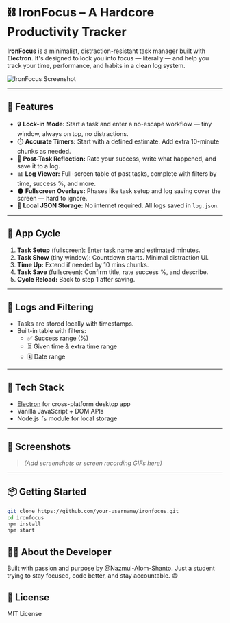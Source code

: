 # ⛓️ IronFocus – A Hardcore Productivity Tracker

**IronFocus** is a minimalist, distraction-resistant task manager built with **Electron**. It's designed to lock you into focus — literally — and help you track your time, performance, and habits in a clean log system.

![IronFocus Screenshot](./assets/screenshot.png) <!-- optional image -->

---

## 🚀 Features

- 🔒 **Lock-in Mode:** Start a task and enter a no-escape workflow — tiny window, always on top, no distractions.
- ⏱️ **Accurate Timers:** Start with a defined estimate. Add extra 10-minute chunks as needed.
- 🧠 **Post-Task Reflection:** Rate your success, write what happened, and save it to a log.
- 📊 **Log Viewer:** Full-screen table of past tasks, complete with filters by time, success %, and more.
- 🌑 **Fullscreen Overlays:** Phases like task setup and log saving cover the screen — hard to ignore.
- 📁 **Local JSON Storage:** No internet required. All logs saved in `log.json`.

---

## 🔄 App Cycle

1. **Task Setup** (fullscreen): Enter task name and estimated minutes.
2. **Task Show** (tiny window): Countdown starts. Minimal distraction UI.
3. **Time Up:** Extend if needed by 10 mins chunks.
4. **Task Save** (fullscreen): Confirm title, rate success %, and describe.
5. **Cycle Reload:** Back to step 1 after saving.

---

## 📂 Logs and Filtering

- Tasks are stored locally with timestamps.
- Built-in table with filters:
  - ✅ Success range (%)
  - ⏳ Given time & extra time range
  - 🗓️ Date range

---

## 🧪 Tech Stack

- [Electron](https://www.electronjs.org/) for cross-platform desktop app
- Vanilla JavaScript + DOM APIs
- Node.js `fs` module for local storage

---

## 📸 Screenshots

> *(Add screenshots or screen recording GIFs here)*

---

## 📦 Getting Started

```bash
git clone https://github.com/your-username/ironfocus.git
cd ironfocus
npm install
npm start

```
## 🙋‍♂️ About the Developer

Built with passion and purpose by @Nazmul-Alom-Shanto.
Just a student trying to stay focused, code better, and stay accountable. 😄

## 📜 License
MIT License